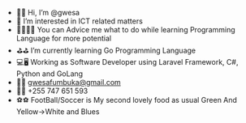 - 👋👋 Hi, I’m @gwesa
- 👀 I’m interested in ICT related matters
- 🧏‍♂️🧏‍♂️ You can Advice me what to do while learning Programming Language for more potential
- ⛳️⛳️ I’m currently learning Go Programming Language
- 💻🖥 Working as Software Developer using Laravel Framework, C#, Python and GoLang
- 📩📩 gwesafumbuka@gmail.com
- 🤳🤳 +255 747 651 593
- ⚽️⚽️ FootBall/Soccer is My second lovely food as usual Green And Yellow->White and Blues

<!---
gwesa/gwesa is a ✨ special ✨ repository because its `README.md` (this file) appears on your GitHub profile.
You can click the Preview link to take a look at your changes.
--->
